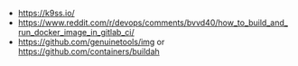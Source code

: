 - https://k9ss.io/
- https://www.reddit.com/r/devops/comments/bvvd40/how_to_build_and_run_docker_image_in_gitlab_ci/
- https://github.com/genuinetools/img or https://github.com/containers/buildah

